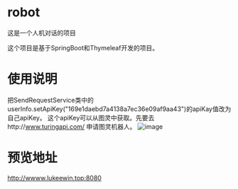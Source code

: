 # robot
这是一个人机对话的项目

这个项目是基于SpringBoot和Thymeleaf开发的项目。

# 使用说明
把SendRequestService类中的userInfo.setApiKey("169e1daebd7a4138a7ec36e09af9aa43")的apiKay值改为自己apiKey。
这个apiKey可以从图灵中获取。先要去http://www.turingapi.com/ 申请图灵机器人。
![image](https://user-images.githubusercontent.com/41370685/156708602-f7511f6b-38be-45ad-a542-bdb808dcd856.png)

# 预览地址
http://wwww.lukeewin.top:8080
